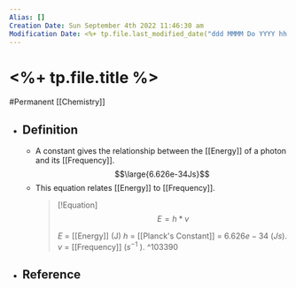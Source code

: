 ```yaml
---
Alias: []
Creation Date: Sun September 4th 2022 11:46:30 am 
Modification Date: <%+ tp.file.last_modified_date("ddd MMMM Do YYYY hh:mm:ss a") %>
---
```

# <%+ tp.file.title %>
#Permanent [[Chemistry]]

- ## Definition
	- A constant gives the relationship between the [[Energy]] of a photon and its [[Frequency]].
	  $$\large{6.626e-34Js}$$
	- This equation relates [[Energy]] to [[Frequency]].
	  > [!Equation]
	  > $$E=h*v$$
	  > 
	  > $E$ = [[Energy]] (J)
	  > $h$ = [[Planck's Constant]] = $6.626e-34$ ($Js$).
	  > $v$ = [[Frequency]] ($s^{-1}$ ). ^103390
- ## Reference